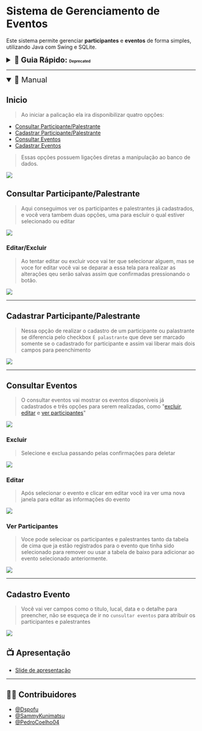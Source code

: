 # Sistema de Gerenciamento de Eventos

Este sistema permite gerenciar **participantes** e **eventos** de forma simples, utilizando Java com Swing e SQLite.
<details>
<summary style="font-size: 20px; cursor: pointer"><strong>📄 Guia Rápido: <spam style="font-size: 10px; font-color: red">Deprecated</spam></strong></summary>

## 🎯 Funcionalidades

- Cadastro de participantes
- Consulta e exclusão de participantes
- Cadastro de eventos
- Consulta e exclusão de eventos

---

## 🖥️ Telas do Sistema

### `HomeFrame`
Tela principal do sistema com acesso às funcionalidades:
- Cadastrar participante
- Consultar participantes
- Consultar eventos

---

### `CadastroFrame`
Formulário para cadastro de participantes. Campos:
- Nome
- Sexo (F ou M)
- Email
- Celular
- Palestrante (S ou N)

---

### `ConsultaFrame`
Tela para visualizar e consultar os participantes cadastrados.
- Permite buscar por nome, sexo e email.
- Possui botão para **excluir participante selecionado**.

---

### `CadastroEventoFrame`
Formulário para cadastro de eventos. Campos:
- Título
- Local
- DataEvento
- Detalhes

---

### `ConsultaEventosFrame`
Tela para visualizar e consultar eventos cadastrados.
- Lista todos os eventos registrados.
- Possui botão para **excluir evento selecionado**.

---

## 🗃️ Banco de Dados

- **Banco: SQLite**
- Tabelas:
  - `participante` (id, nome, sexo, email, celular, ePalestrante)
  - `evento` (id, titulo, local)

</details>

---

<details open=true>
<summary style="font-size: 20px; cursor: pointer">📖 Manual</summary>

## Inicio

> Ao iniciar a palicação ela ira disponibilizar quatro opções:

- [Consultar Participante/Palestrante](#consultar-participantepalestrante)
- [Cadastrar Participante/Palestrante](#cadastrar-participantepalestrante)
- [Consultar Eventos]()
- [Cadastrar Eventos]()

> Essas opções possuem ligações diretas a manipulação ao banco de dados.

<img src="./guide/imgs/menu.png">

## Consultar Participante/Palestrante

> Aqui conseguimos ver os participantes e palestrantes já cadastrados, e você vera tambem duas opções, uma para escluir o qual estiver selecionado ou editar

<img src="./guide/imgs/consultaPP.png">

### Editar/Excluir

> Ao tentar editar ou excluir voce vai ter que selecionar alguem, mas se voce for editar você vai se deparar a essa tela para realizar as alterações qeu serão salvas assim que confirmadas pressionando o botão.

<img src="./guide/imgs/editarPP.png">

---

## Cadastrar Participante/Palestrante

> Nessa opção de realizar o cadastro de um participante ou palastrante se diferencia pelo checkbox `É palastrante` que deve ser marcado somente se o cadastrado for participante e assim vai liberar mais dois campos para peenchimento

<img src="./guide/imgs/cadastroPP.png">

---

## Consultar Eventos

> O consultar eventos vai mostrar os eventos disponiveis já cadastrados e três opções para serem realizadas, como "[excluir](#excluir), [editar](#editar) e [ver participantes](#ver-participantes)"

<img src="./guide/imgs/consultarEvent.png">

### Excluir

> Selecione e exclua passando pelas confirmações para deletar

<img src="./guide/imgs/deleteEvent.png">

### Editar

> Após selecionar o evento e clicar em editar você ira ver uma nova janela para editar as informações do evento

<img src="./guide/imgs/editarEvent.png">

### Ver Participantes

> Voce pode selecioar os participantes e palestrantes tanto da tabela de cima que ja estão registrados para o evento que tinha sido selecionado para remover ou usar a tabela de baixo para adicionar ao evento selecionado anteriormente.

<img src="./guide/imgs/verParticipantes.png">

---

## Cadastro Evento

> Você vai ver campos como o titulo, lucal, data e o detalhe para preencher, não se esqueça de ir no `cunsultar eventos` para atribuir os participantes e palestrantes

<img src="./guide/imgs/cadastroEvent.png">

</details>

## 📺 Apresentação

- [Slide de apresentação](https://www.canva.com/design/DAGmJuozI_E/Q9yAGJSLwwTNtMrLV7lahg/view?utm_content=DAGmJuozI_E&utm_campaign=designshare&utm_medium=link2&utm_source=uniquelinks&utlId=hbab1ada0e1)

---

## 🧑‍💻 Contribuidores

- [@Dspofu](https://github.com/Dspofu)
- [@SammyKunimatsu](https://github.com/SammyKunimatsu)
- [@PedroCoelho04](https://github.com/pedrocoelho04)
